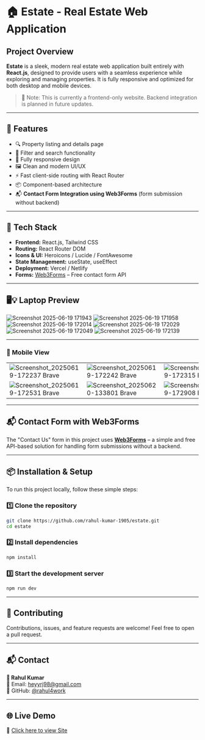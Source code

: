 # 🏠 Estate - Real Estate Web Application

## Project Overview

**Estate** is a sleek, modern real estate web application built entirely with **React.js**, designed to provide users with a seamless experience while exploring and managing properties. It is fully responsive and optimized for both desktop and mobile devices.  
> 📌 Note: This is currently a frontend-only website. Backend integration is planned in future updates.

---

## 🚀 Features

- 🔍 Property listing and details page
- 🧭 Filter and search functionality
- 📱 Fully responsive design
- 🖼️ Clean and modern UI/UX
- ⚡ Fast client-side routing with React Router
- 📦 Component-based architecture
- 📬 **Contact Form Integration using Web3Forms** (form submission without backend)

---

## 🧰 Tech Stack

- **Frontend:** React.js, Tailwind CSS
- **Routing:** React Router DOM
- **Icons & UI:** Heroicons / Lucide / FontAwesome
- **State Management:** useState, useEffect
- **Deployment:** Vercel / Netlify
- **Forms:** [Web3Forms](https://web3forms.com/) – Free contact form API

---

## 🖥️💡 Laptop Preview

![Screenshot 2025-06-19 171943](https://github.com/user-attachments/assets/ef8ee32d-108b-4911-a47a-2135b5a9b1c0)
![Screenshot 2025-06-19 171958](https://github.com/user-attachments/assets/99c5eff8-a5a2-401e-9a64-f186ef5a7708)
![Screenshot 2025-06-19 172014](https://github.com/user-attachments/assets/4934db0b-291e-42d6-8d70-fd398a2a3bcc)
![Screenshot 2025-06-19 172029](https://github.com/user-attachments/assets/cf59226c-141f-46ab-ba24-0a61285be92e)
![Screenshot 2025-06-19 172049](https://github.com/user-attachments/assets/5ca3208d-63f2-49ae-adf4-87afd69263e9)
![Screenshot 2025-06-19 172139](https://github.com/user-attachments/assets/039867f8-ed42-4a40-9d9e-0b4a343e8b46)

---

### 📱 Mobile View

| | | | |
|---|---|---|---|
| ![Screenshot_20250619-172237 Brave](https://github.com/user-attachments/assets/34cdf359-475a-4f3f-8337-90429c0f7ab2) | ![Screenshot_20250619-172242 Brave](https://github.com/user-attachments/assets/558b8b5a-d13f-4078-9c6f-c899d70f358e) | ![Screenshot_20250619-172315 Brave](https://github.com/user-attachments/assets/c83f1fa9-b23d-4f90-8075-a72d6cd7b9e0) | ![Screenshot_20250619-172328 Brave](https://github.com/user-attachments/assets/d3fcf9bb-f3f3-433b-a884-45f517aa9bdd) |
| ![Screenshot_20250619-172531 Brave](https://github.com/user-attachments/assets/ac607104-e64d-4572-8e55-8c3e6eec73cb) | ![Screenshot_20250620-133801 Brave](https://github.com/user-attachments/assets/328561e8-92a5-48d9-b829-871ee1891701) | ![Screenshot_20250619-172908 Brave](https://github.com/user-attachments/assets/4f9dc148-62ef-4e08-8f23-a2068f3f6229) | ![Screenshot_20250619-172913 Brave](https://github.com/user-attachments/assets/b449223b-3eee-44e8-8513-d0ec1326ad6f) |

---

## 📬 Contact Form with Web3Forms

The "Contact Us" form in this project uses **[Web3Forms](https://web3forms.com/)** – a simple and free API-based solution for handling form submissions without a backend.

---


## 📦 Installation & Setup

To run this project locally, follow these simple steps:

### 1️⃣ Clone the repository

```bash
git clone https://github.com/rahul-kumar-1905/estate.git
cd estate
```

### 2️⃣ Install dependencies
```bash
npm install
```

### 3️⃣ Start the development server
```bash
npm run dev
```

---

## 🤝 Contributing

Contributions, issues, and feature requests are welcome!
Feel free to open a pull request.

---

## 📬 Contact

**👤 Rahul Kumar**  
📧 Email: [heyyrj98@gmail.com](mailto:heyyrj98@gmail.com)  
🐙 GitHub: [@rahul4work](https://github.com/rahul4work)  

---


## 🌐 Live Demo

🔗 [Click here to view Site](https://estate-two-ebon.vercel.app/)  

